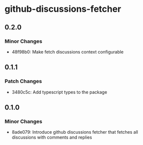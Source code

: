 # github-discussions-fetcher

## 0.2.0

### Minor Changes

- 48f98b0: Make fetch discussions context configurable

## 0.1.1

### Patch Changes

- 3480c5c: Add typescript types to the package

## 0.1.0

### Minor Changes

- 8ade079: Introduce github discussions fetcher that fetches all discussions with comments and replies
